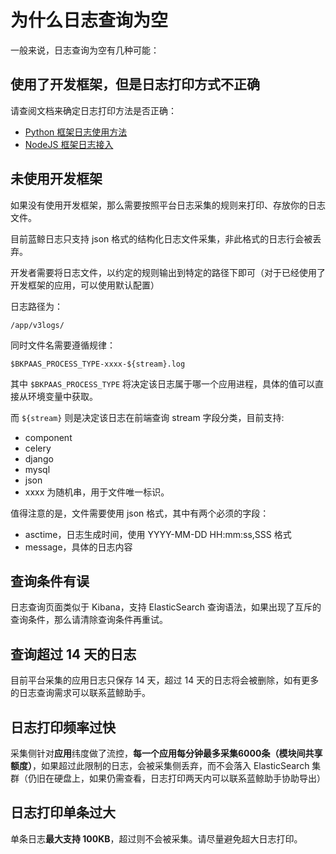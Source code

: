 # 为什么日志查询为空

一般来说，日志查询为空有几种可能：

## 使用了开发框架，但是日志打印方式不正确

请查阅文档来确定日志打印方法是否正确：
- [Python 框架日志使用方法](../company_tencent/python_framework_usage.md#日志使用)
- [NodeJS 框架日志接入](../company_tencent/node_framework_usage.md#接入日志)

## 未使用开发框架

如果没有使用开发框架，那么需要按照平台日志采集的规则来打印、存放你的日志文件。

目前蓝鲸日志只支持 json 格式的结构化日志文件采集，非此格式的日志行会被丢弃。

开发者需要将日志文件，以约定的规则输出到特定的路径下即可（对于已经使用了开发框架的应用，可以使用默认配置）

日志路径为：
```
/app/v3logs/
```

同时文件名需要遵循规律：
```
$BKPAAS_PROCESS_TYPE-xxxx-${stream}.log
```

其中 `$BKPAAS_PROCESS_TYPE` 将决定该日志属于哪一个应用进程，具体的值可以直接从环境变量中获取。

而 `${stream}` 则是决定该日志在前端查询 stream 字段分类，目前支持:

- component
- celery
- django
- mysql
- json
- xxxx 为随机串，用于文件唯一标识。

值得注意的是，文件需要使用 json 格式，其中有两个必须的字段：

- asctime，日志生成时间，使用 YYYY-MM-DD HH:mm:ss,SSS 格式
- message，具体的日志内容


## 查询条件有误

日志查询页面类似于 Kibana，支持 ElasticSearch 查询语法，如果出现了互斥的查询条件，那么请清除查询条件再重试。

## 查询超过 14 天的日志

目前平台采集的应用日志只保存 14 天，超过 14 天的日志将会被删除，如有更多的日志查询需求可以联系蓝鲸助手。

## 日志打印频率过快

采集侧针对**应用**纬度做了流控，**每一个应用每分钟最多采集6000条（模块间共享额度）**，如果超过此限制的日志，会被采集侧丢弃，而不会落入 ElasticSearch 集群（仍旧在硬盘上，如果仍需查看，日志打印两天内可以联系蓝鲸助手协助导出）

## 日志打印单条过大

单条日志**最大支持 100KB**，超过则不会被采集。请尽量避免超大日志打印。